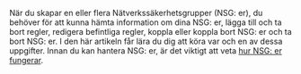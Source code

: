 När du skapar en eller flera Nätverkssäkerhetsgrupper (NSG: er), du behöver för att kunna hämta information om dina NSG: er, lägga till och ta bort regler, redigera befintliga regler, koppla eller koppla bort NSG: er och ta bort NSG: er. I den här artikeln får lära du dig att köra var och en av dessa uppgifter. Innan du kan hantera NSG: er, är det viktigt att veta [hur NSG: er fungerar](../articles/virtual-network/virtual-networks-nsg.md). 

